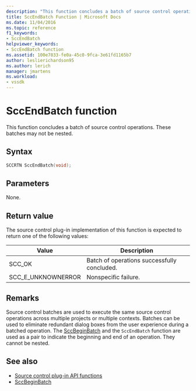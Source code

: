 ```yaml
---
description: "This function concludes a batch of source control operations."
title: SccEndBatch Function | Microsoft Docs
ms.date: 11/04/2016
ms.topic: reference
f1_keywords:
- SccEndBatch
helpviewer_keywords:
- SccEndBatch function
ms.assetid: 100e7833-fe0a-45c0-9fca-3e61fd1165b7
author: leslierichardson95
ms.author: lerich
manager: jmartens
ms.workload:
- vssdk
---
```

# SccEndBatch function
This function concludes a batch of source control operations. These batches may not be nested.

## Syntax

```cpp
SCCRTN SccEndBatch(void);
```

## Parameters
 None.

## Return value
 The source control plug-in implementation of this function is expected to return one of the following values:

|Value|Description|
|-----------|-----------------|
|SCC_OK|Batch of operations successfully concluded.|
|SCC_E_UNKNOWNERROR|Nonspecific failure.|

## Remarks
 Source control batches are used to execute the same source control operations across multiple projects or multiple contexts. Batches can be used to eliminate redundant dialog boxes from the user experience during a batched operation. The [SccBeginBatch](../extensibility/sccbeginbatch-function.md) and the `SccEndBatch` function are used as a pair to indicate the beginning and end of an operation. They cannot be nested.

## See also
- [Source control plug-in API functions](../extensibility/source-control-plug-in-api-functions.md)
- [SccBeginBatch](../extensibility/sccbeginbatch-function.md)
